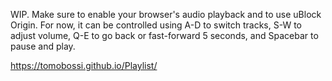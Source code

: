 WIP. Make sure to enable your browser's audio playback and to use uBlock Origin. For now, it can be controlled using A-D to switch tracks, S-W to adjust volume, Q-E to go back or fast-forward 5 seconds, and Spacebar to pause and play.

https://tomobossi.github.io/Playlist/

